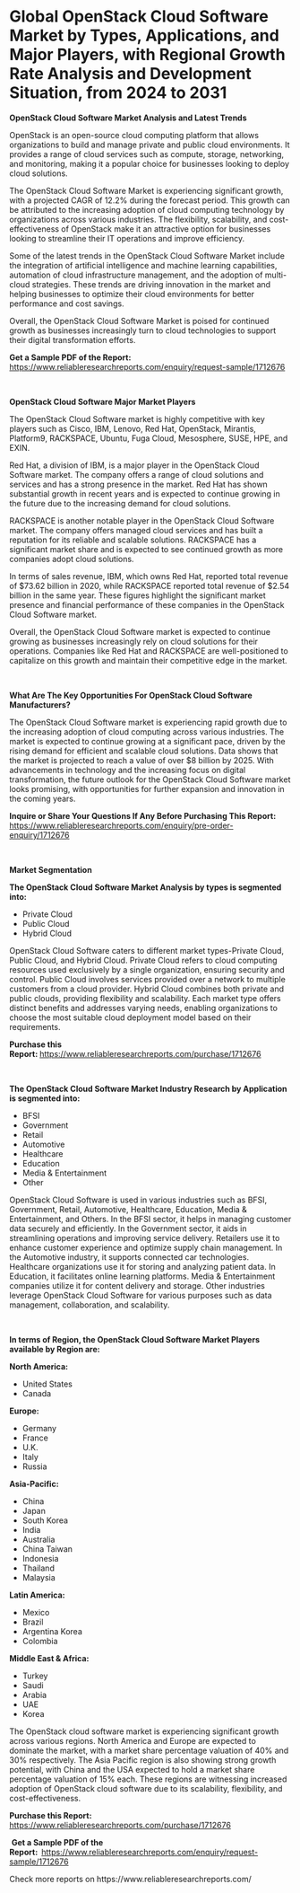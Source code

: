 <p><h1>Global OpenStack Cloud Software Market by Types, Applications, and Major Players, with Regional Growth Rate Analysis and Development Situation, from 2024 to 2031</h1></p><p><strong>OpenStack Cloud Software Market Analysis and Latest Trends</strong></p>
<p><p>OpenStack is an open-source cloud computing platform that allows organizations to build and manage private and public cloud environments. It provides a range of cloud services such as compute, storage, networking, and monitoring, making it a popular choice for businesses looking to deploy cloud solutions.</p><p>The OpenStack Cloud Software Market is experiencing significant growth, with a projected CAGR of 12.2% during the forecast period. This growth can be attributed to the increasing adoption of cloud computing technology by organizations across various industries. The flexibility, scalability, and cost-effectiveness of OpenStack make it an attractive option for businesses looking to streamline their IT operations and improve efficiency.</p><p>Some of the latest trends in the OpenStack Cloud Software Market include the integration of artificial intelligence and machine learning capabilities, automation of cloud infrastructure management, and the adoption of multi-cloud strategies. These trends are driving innovation in the market and helping businesses to optimize their cloud environments for better performance and cost savings.</p><p>Overall, the OpenStack Cloud Software Market is poised for continued growth as businesses increasingly turn to cloud technologies to support their digital transformation efforts.</p></p>
<p><strong>Get a Sample PDF of the Report:&nbsp;</strong> <a href="https://www.reliableresearchreports.com/enquiry/request-sample/1712676">https://www.reliableresearchreports.com/enquiry/request-sample/1712676</a></p>
<p>&nbsp;</p>
<p><strong>OpenStack Cloud Software Major Market Players</strong></p>
<p><p>The OpenStack Cloud Software market is highly competitive with key players such as Cisco, IBM, Lenovo, Red Hat, OpenStack, Mirantis, Platform9, RACKSPACE, Ubuntu, Fuga Cloud, Mesosphere, SUSE, HPE, and EXIN. </p><p>Red Hat, a division of IBM, is a major player in the OpenStack Cloud Software market. The company offers a range of cloud solutions and services and has a strong presence in the market. Red Hat has shown substantial growth in recent years and is expected to continue growing in the future due to the increasing demand for cloud solutions.</p><p>RACKSPACE is another notable player in the OpenStack Cloud Software market. The company offers managed cloud services and has built a reputation for its reliable and scalable solutions. RACKSPACE has a significant market share and is expected to see continued growth as more companies adopt cloud solutions.</p><p>In terms of sales revenue, IBM, which owns Red Hat, reported total revenue of $73.62 billion in 2020, while RACKSPACE reported total revenue of $2.54 billion in the same year. These figures highlight the significant market presence and financial performance of these companies in the OpenStack Cloud Software market.</p><p>Overall, the OpenStack Cloud Software market is expected to continue growing as businesses increasingly rely on cloud solutions for their operations. Companies like Red Hat and RACKSPACE are well-positioned to capitalize on this growth and maintain their competitive edge in the market.</p></p>
<p>&nbsp;</p>
<p><strong>What Are The Key Opportunities For OpenStack Cloud Software Manufacturers?</strong></p>
<p><p>The OpenStack Cloud Software market is experiencing rapid growth due to the increasing adoption of cloud computing across various industries. The market is expected to continue growing at a significant pace, driven by the rising demand for efficient and scalable cloud solutions. Data shows that the market is projected to reach a value of over $8 billion by 2025. With advancements in technology and the increasing focus on digital transformation, the future outlook for the OpenStack Cloud Software market looks promising, with opportunities for further expansion and innovation in the coming years.</p></p>
<p><strong>Inquire or Share Your Questions If Any Before Purchasing This Report:</strong> <a href="https://www.reliableresearchreports.com/enquiry/pre-order-enquiry/1712676">https://www.reliableresearchreports.com/enquiry/pre-order-enquiry/1712676</a></p>
<p>&nbsp;</p>
<p><strong>Market Segmentation</strong></p>
<p><strong>The OpenStack Cloud Software Market Analysis by types is segmented into:</strong></p>
<p><ul><li>Private Cloud</li><li>Public Cloud</li><li>Hybrid Cloud</li></ul></p>
<p><p>OpenStack Cloud Software caters to different market types-Private Cloud, Public Cloud, and Hybrid Cloud. Private Cloud refers to cloud computing resources used exclusively by a single organization, ensuring security and control. Public Cloud involves services provided over a network to multiple customers from a cloud provider. Hybrid Cloud combines both private and public clouds, providing flexibility and scalability. Each market type offers distinct benefits and addresses varying needs, enabling organizations to choose the most suitable cloud deployment model based on their requirements.</p></p>
<p><strong>Purchase this Report:&nbsp;</strong><a href="https://www.reliableresearchreports.com/purchase/1712676">https://www.reliableresearchreports.com/purchase/1712676</a></p>
<p>&nbsp;</p>
<p><strong>The OpenStack Cloud Software Market Industry Research by Application is segmented into:</strong></p>
<p><ul><li>BFSI</li><li>Government</li><li>Retail</li><li>Automotive</li><li>Healthcare</li><li>Education</li><li>Media & Entertainment</li><li>Other</li></ul></p>
<p><p>OpenStack Cloud Software is used in various industries such as BFSI, Government, Retail, Automotive, Healthcare, Education, Media & Entertainment, and Others. In the BFSI sector, it helps in managing customer data securely and efficiently. In the Government sector, it aids in streamlining operations and improving service delivery. Retailers use it to enhance customer experience and optimize supply chain management. In the Automotive industry, it supports connected car technologies. Healthcare organizations use it for storing and analyzing patient data. In Education, it facilitates online learning platforms. Media & Entertainment companies utilize it for content delivery and storage. Other industries leverage OpenStack Cloud Software for various purposes such as data management, collaboration, and scalability.</p></p>
<p>&nbsp;</p>
<p><strong>In terms of Region, the OpenStack Cloud Software Market Players available by Region are:</strong></p>
<p>
    <p> <strong> North America: </strong>
        <ul>
            <li>United States</li>
            <li>Canada</li>
        </ul>
        </p> 
    <p> <strong> Europe: </strong>
        <ul>
            <li>Germany</li>
            <li>France</li>
            <li>U.K.</li>
            <li>Italy</li>
            <li>Russia</li>
        </ul>
        </p> 
    <p> <strong> Asia-Pacific: </strong>
        <ul>
            <li>China</li>
            <li>Japan</li>
            <li>South Korea</li>
            <li>India</li>
            <li>Australia</li>
            <li>China Taiwan</li>
            <li>Indonesia</li>
            <li>Thailand</li>
            <li>Malaysia</li>
        </ul>
        </p> 
    <p> <strong> Latin America: </strong>
        <ul>
            <li>Mexico</li>
            <li>Brazil</li>
            <li>Argentina Korea</li>
            <li>Colombia</li>
        </ul>
        </p> 
    <p> <strong> Middle East & Africa: </strong>
        <ul>
            <li>Turkey</li>
            <li>Saudi</li>
            <li>Arabia</li>
            <li>UAE</li>
            <li>Korea</li>
        </ul>
    </p>
    </p>
<p><p>The OpenStack cloud software market is experiencing significant growth across various regions. North America and Europe are expected to dominate the market, with a market share percentage valuation of 40% and 30% respectively. The Asia Pacific region is also showing strong growth potential, with China and the USA expected to hold a market share percentage valuation of 15% each. These regions are witnessing increased adoption of OpenStack cloud software due to its scalability, flexibility, and cost-effectiveness.</p></p>
<p><strong>Purchase this Report: </strong><a href="https://www.reliableresearchreports.com/purchase/1712676">https://www.reliableresearchreports.com/purchase/1712676</a></p>
<p>&nbsp;<strong>Get a Sample PDF of the Report:&nbsp;&nbsp;</strong><a href="https://www.reliableresearchreports.com/enquiry/request-sample/1712676">https://www.reliableresearchreports.com/enquiry/request-sample/1712676</a></p>
<p><strong></strong></p>
<p>Check more reports on https://www.reliableresearchreports.com/</p>